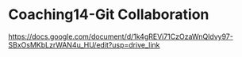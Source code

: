 # Coaching14-Git Collaboration
https://docs.google.com/document/d/1k4gREVi71CzOzaWnQldvy97-SBxOsMKbLzrWAN4u_HU/edit?usp=drive_link